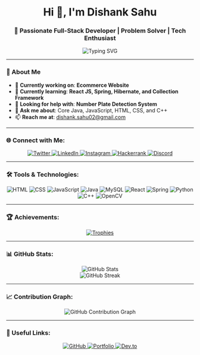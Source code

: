 <h1 align="center">Hi 👋, I'm Dishank Sahu</h1>
<h3 align="center">🚀 Passionate Full-Stack Developer | Problem Solver | Tech Enthusiast</h3>

<p align="center">
  <img src="https://readme-typing-svg.herokuapp.com?font=Fira+Code&weight=600&size=24&duration=4000&pause=500&color=F75C7E&center=true&vCenter=true&width=700&lines=Welcome+to+my+GitHub+Profile!;Full-Stack+Developer+and+Tech+Explorer;Building+Innovative+Solutions;Always+Learning+New+Technologies!" alt="Typing SVG" />
</p>

---

### 🚀 About Me
- 🔭 **Currently working on**: **Ecommerce Website**
- 🌱 **Currently learning**: **React JS, Spring, Hibernate, and Collection Framework**
- 🤝 **Looking for help with**: **Number Plate Detection System**
- 💬 **Ask me about**: Core Java, JavaScript, HTML, CSS, and C++
- 📫 **Reach me at**: <a href="mailto:dishank.sahu02@gmail.com">dishank.sahu02@gmail.com</a>

---

### 🌐 Connect with Me:
<p align="center">
  <a href="https://twitter.com/_124_lucifer" target="_blank">
    <img src="https://img.shields.io/badge/Twitter-1DA1F2?style=for-the-badge&logo=twitter&logoColor=white" alt="Twitter">
  </a>
  <a href="https://linkedin.com/in/dishank sahu" target="_blank">
    <img src="https://img.shields.io/badge/LinkedIn-0077B5?style=for-the-badge&logo=linkedin&logoColor=white" alt="LinkedIn">
  </a>
  <a href="https://instagram.com/_123_lucifer" target="_blank">
    <img src="https://img.shields.io/badge/Instagram-E4405F?style=for-the-badge&logo=instagram&logoColor=white" alt="Instagram">
  </a>
  <a href="https://www.hackerrank.com/@dishank_sahu02" target="_blank">
    <img src="https://img.shields.io/badge/Hackerrank-2EC866?style=for-the-badge&logo=hackerrank&logoColor=white" alt="Hackerrank">
  </a>
  <a href="https://discord.gg/_123_lucifer7335" target="_blank">
    <img src="https://img.shields.io/badge/Discord-5865F2?style=for-the-badge&logo=discord&logoColor=white" alt="Discord">
  </a>
</p>

---

### 🛠️ Tools & Technologies:
<p align="center">
  <img src="https://img.shields.io/badge/HTML5-E34F26?style=for-the-badge&logo=html5&logoColor=white" alt="HTML">
  <img src="https://img.shields.io/badge/CSS3-1572B6?style=for-the-badge&logo=css3&logoColor=white" alt="CSS">
  <img src="https://img.shields.io/badge/JavaScript-F7DF1E?style=for-the-badge&logo=javascript&logoColor=black" alt="JavaScript">
  <img src="https://img.shields.io/badge/Java-007396?style=for-the-badge&logo=java&logoColor=white" alt="Java">
  <img src="https://img.shields.io/badge/MySQL-4479A1?style=for-the-badge&logo=mysql&logoColor=white" alt="MySQL">
  <img src="https://img.shields.io/badge/React-61DAFB?style=for-the-badge&logo=react&logoColor=black" alt="React">
  <img src="https://img.shields.io/badge/Spring-6DB33F?style=for-the-badge&logo=spring&logoColor=white" alt="Spring">
  <img src="https://img.shields.io/badge/Python-3776AB?style=for-the-badge&logo=python&logoColor=white" alt="Python">
  <img src="https://img.shields.io/badge/C++-00599C?style=for-the-badge&logo=cplusplus&logoColor=white" alt="C++">
  <img src="https://img.shields.io/badge/OpenCV-5C3EE8?style=for-the-badge&logo=opencv&logoColor=white" alt="OpenCV">
</p>

---

### 🏆 Achievements:
<p align="center">
  <a href="https://github.com/ryo-ma/github-profile-trophy" target="_blank">
    <img src="https://github-profile-trophy.vercel.app/?username=script-shifter&theme=onestar&margin-w=15&margin-h=15&row=2&column=3" alt="Trophies">
  </a>
</p>

---

### 📊 GitHub Stats:
<p align="center">
  <img src="https://github-readme-stats.vercel.app/api?username=script-shifter&show_icons=true&theme=github_dark" alt="GitHub Stats">
  <br>
  <img src="https://github-readme-streak-stats.herokuapp.com/?user=script-shifter&theme=github-dark" alt="GitHub Streak">
</p>

---

### 📈 Contribution Graph:
<p align="center">
  <img src="https://github-readme-activity-graph.vercel.app/graph?username=script-shifter&bg_color=1F222E&color=F8D866&line=F85D7F&point=FFFFFF&hide_border=true" alt="GitHub Contribution Graph">
</p>

---

### 🔗 Useful Links:
<p align="center">
  <a href="https://github.com/script-shifter" target="_blank">
    <img src="https://img.shields.io/badge/GitHub-181717?style=for-the-badge&logo=github&logoColor=white" alt="GitHub">
  </a>
  <a href="https://portfolio-link.com" target="_blank">
    <img src="https://img.shields.io/badge/Portfolio-000000?style=for-the-badge&logo=firefox&logoColor=white" alt="Portfolio">
  </a>
  <a href="https://dev.to/script-shifter" target="_blank">
    <img src="https://img.shields.io/badge/Dev.to-0A0A0A?style=for-the-badge&logo=dev.to&logoColor=white" alt="Dev.to">
  </a>
</p>
